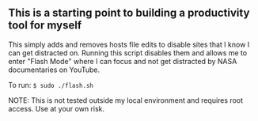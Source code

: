 ## This is a starting point to building a productivity tool for myself

This simply adds and removes hosts file edits to disable sites that I know I can get distracted on. Running this script disables them and allows me to enter "Flash Mode" where I can focus and not get distracted by NASA documentaries on YouTube.

To run: `$ sudo ./flash.sh`

NOTE: This is not tested outside my local environment and requires root access. Use at your own risk.
